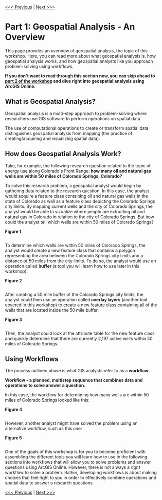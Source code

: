 [<<< Previous](../README.md) | [Next >>>](Part2.md) 

# Part 1: Geospatial Analysis - An Overview

This page provides an overview of geospatial analysis, the topic of this workshop. Here, you can read more about what geospatial analysis is, how geospatial analysis works, and how geospatial analysts like you approach problem-solving using workflows.

**If you don't want to read through this section now, you can skip ahead to [part 2 of the workshop](Part2.md) and dive right into geospatial analysis using ArcGIS Online.**

## What is Geospatial Analysis?

Geospatial analysis is a multi-step approach to problem-solving where researchers use GIS software to perform operations on spatial data. 

The use of computational operations to create or transform spatial data distinguishes geospatial analysis from mapping (the practice of creating/acquiring and visualizing spatial data).

## How does Geospatial Analysis Work?

Take, for example, the following research question related to the topic of energy use along Colorado's Front Range: **how many oil and natural gas wells are within 50 miles of Colorado Springs, Colorado?**

To solve this research problem, a geospatial analyst would begin by gathering data related to the research question. In this case, the analyst would acquire a feature class containing oil and natural gas wells in the state of Colorado as well as a feature class depicting the Colorado Springs city limits. By mapping current wells and the city of Colorado Springs, the analyst would be able to vizualize where people are extracting oil and natural gas in Colorado in relation to the city of Colorado Springs. But how could the analyst tell which wells are within 50 miles of Colorado Springs?

**Figure 1**
<p align="center">
  <img src="">
</p>

To determine which wells are within 50 miles of Colorado Springs, the analyst would create a new feature class that contains a polygon representing the area between the Colorado Springs city limits and a distance of 50 miles from the city limits. To do so, the analyst would use an operation called **buffer** (a tool you will learn how to use later in this workshop).

**Figure 2**
<p align="center">
  <img src="">
</p>

After creating a 50 mile buffer of the Colorado Springs city limits, the analyst could then use an operation called **overlay layers** (another tool covered in this workshop) to create a new feature class containing all of the wells that are located inside the 50 mile buffer.

**Figure 3**
<p align="center">
  <img src="">
</p>

Then, the analyst could look at the attribute table for the new feature class and quickly determine that there are currently 2,197 active wells within 50 miles of Colorado Springs.

## Using Workflows

The process outlined above is what GIS analysts refer to as a **workflow**.

**Workflow - a planned, multistep sequence that combines data and operations to solve answer a question.**

In this case, the workflow for determining how many wells are within 50 miles of Colorado Springs looked like this:

**Figure 4**
<p align="center">
  <img src="">
</p>

However, another analyst might have solved the problem using an alternative workflow, such as this one:

**Figure 5**
<p align="center">
  <img src="">
</p>

One of the goals of this workshop is for you to become proficient with assembling the different tools you will learn how to use in the following sections into workflows that will allow you to solve problems and answer questions using ArcGIS Online. However, there is not always a *right* workflow to solve a problem. Rather, developing workflows is about making choices that feel right to you in order to effectively combine operations and spatial data to answer a research questions.

[<<< Previous](../README.md) | [Next >>>](Part2.md) 

